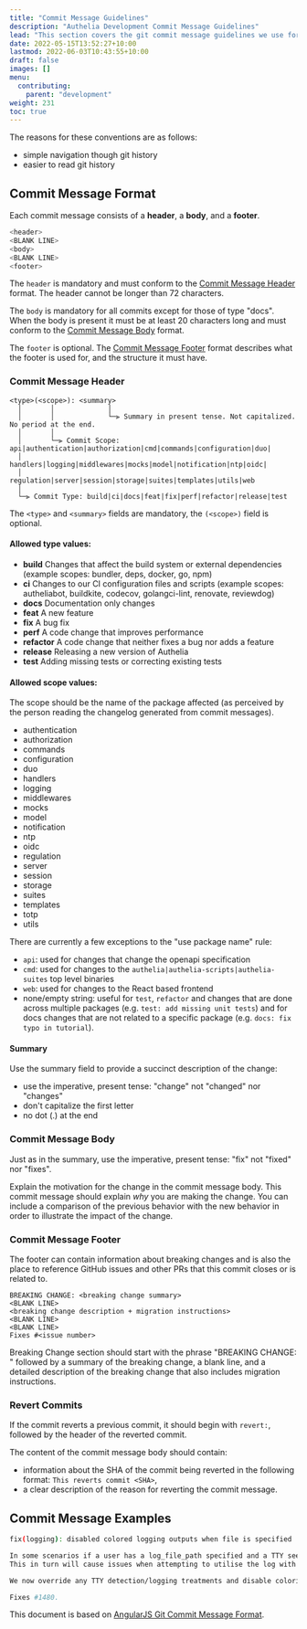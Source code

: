 ```yaml
---
title: "Commit Message Guidelines"
description: "Authelia Development Commit Message Guidelines"
lead: "This section covers the git commit message guidelines we use for development."
date: 2022-05-15T13:52:27+10:00
lastmod: 2022-06-03T10:43:55+10:00
draft: false
images: []
menu:
  contributing:
    parent: "development"
weight: 231
toc: true
---
```


The reasons for these conventions are as follows:

* simple navigation though git history
* easier to read git history

## Commit Message Format

Each commit message consists of a __header__, a __body__, and a __footer__.

```bash
<header>
<BLANK LINE>
<body>
<BLANK LINE>
<footer>
```

The `header` is mandatory and must conform to the [Commit Message Header](#commit-message-header) format. The header
cannot be longer than 72 characters.

The `body` is mandatory for all commits except for those of type "docs". When the body is present it must be at least 20
characters long and must conform to the [Commit Message Body](#commit-message-body) format.

The `footer` is optional. The [Commit Message Footer](#commit-message-footer) format describes what the footer is used
for, and the structure it must have.

### Commit Message Header

```text
<type>(<scope>): <summary>
  │       │             │
  │       │             └─⫸ Summary in present tense. Not capitalized. No period at the end.
  │       │
  │       └─⫸ Commit Scope: api|authentication|authorization|cmd|commands|configuration|duo|
  │                          handlers|logging|middlewares|mocks|model|notification|ntp|oidc|
  │                          regulation|server|session|storage|suites|templates|utils|web
  │
  └─⫸ Commit Type: build|ci|docs|feat|fix|perf|refactor|release|test
```

The `<type>` and `<summary>` fields are mandatory, the `(<scope>)` field is optional.

#### Allowed type values:

* __build__ Changes that affect the build system or external dependencies
  (example scopes: bundler, deps, docker, go, npm)
* __ci__ Changes to our CI configuration files and scripts
  (example scopes: autheliabot, buildkite, codecov, golangci-lint, renovate, reviewdog)
* __docs__ Documentation only changes
* __feat__ A new feature
* __fix__ A bug fix
* __perf__ A code change that improves performance
* __refactor__ A code change that neither fixes a bug nor adds a feature
* __release__ Releasing a new version of Authelia
* __test__ Adding missing tests or correcting existing tests

#### Allowed scope values:

The scope should be the name of the package affected (as perceived by the person reading the changelog generated from
commit messages).

* authentication
* authorization
* commands
* configuration
* duo
* handlers
* logging
* middlewares
* mocks
* model
* notification
* ntp
* oidc
* regulation
* server
* session
* storage
* suites
* templates
* totp
* utils

There are currently a few exceptions to the "use package name" rule:

* `api`: used for changes that change the openapi specification
* `cmd`: used for changes to the `authelia|authelia-scripts|authelia-suites` top level binaries
* `web`: used for changes to the React based frontend
* none/empty string: useful for `test`, `refactor` and changes that are done across multiple packages
  (e.g. `test: add missing unit tests`) and for docs changes that are not related to a specific package
  (e.g. `docs: fix typo in tutorial`).

#### Summary

Use the summary field to provide a succinct description of the change:

* use the imperative, present tense: "change" not "changed" nor "changes"
* don't capitalize the first letter
* no dot (.) at the end

### Commit Message Body

Just as in the summary, use the imperative, present tense: "fix" not "fixed" nor "fixes".

Explain the motivation for the change in the commit message body. This commit message should explain *why* you are
making the change. You can include a comparison of the previous behavior with the new behavior in order to illustrate
the impact of the change.

### Commit Message Footer

The footer can contain information about breaking changes and is also the place to reference GitHub issues and other PRs
that this commit closes or is related to.

```text
BREAKING CHANGE: <breaking change summary>
<BLANK LINE>
<breaking change description + migration instructions>
<BLANK LINE>
<BLANK LINE>
Fixes #<issue number>
```

Breaking Change section should start with the phrase "BREAKING CHANGE: " followed by a summary of the breaking change, a
blank line, and a detailed description of the breaking change that also includes migration instructions.

### Revert Commits

If the commit reverts a previous commit, it should begin with `revert:`, followed by the header of the reverted commit.

The content of the commit message body should contain:

* information about the SHA of the commit being reverted in the following format: `This reverts commit <SHA>`,
* a clear description of the reason for reverting the commit message.

## Commit Message Examples

```bash
fix(logging): disabled colored logging outputs when file is specified

In some scenarios if a user has a log_file_path specified and a TTY seems to be detected this causes terminal coloring outputs to be written to the file.
This in turn will cause issues when attempting to utilise the log with the provided fail2ban regexes.

We now override any TTY detection/logging treatments and disable coloring/removal of the timestamp when a user is utilising the text based logger to a file.

Fixes #1480.
```

This document is based on [AngularJS Git Commit Message Format].

[AngularJS Git Commit Message Format]: https://github.com/angular/angular/blob/master/CONTRIBUTING.md#commit
